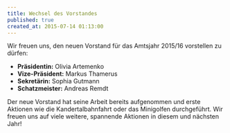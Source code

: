 ```yaml
---
title: Wechsel des Vorstandes
published: true
created_at: 2015-07-14 01:13:00
---
```


Wir freuen uns, den neuen Vorstand für das Amtsjahr 2015/16 vorstellen zu dürfen:

- **Präsidentin:** Olivia Artemenko
- **Vize-Präsident:** Markus Thamerus
- **Sekretärin:** Sophia Gutmann
- **Schatzmeister:** Andreas Remdt

Der neue Vorstand hat seine Arbeit bereits aufgenommen und erste Aktionen wie die Kandertalbahnfahrt oder das Minigolfen durchgeführt. Wir freuen uns auf viele weitere, spannende Aktionen in diesem und nächsten Jahr!
